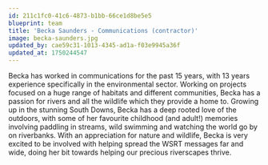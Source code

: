 ```yaml
---
id: 211c1fc0-41c6-4873-b1bb-66ce1d8be5e5
blueprint: team
title: 'Becka Saunders - Communications (contractor)'
image: becka-saunders.jpg
updated_by: cae59c31-1013-4345-ad1a-f03e9945a36f
updated_at: 1750244547
---
```

Becka has worked in communications for the past 15 years, with 13 years experience specifically in the environmental sector. Working on projects focused on a huge range of habitats and different communities, Becka has a passion for rivers and all the wildlife which they provide a home to. Growing up in the stunning South Downs, Becka has a deep rooted love of the outdoors, with some of her favourite childhood (and adult!) memories involving paddling in streams, wild swimming and watching the world go by on riverbanks. With an appreciation for nature and wildlife, Becka is very excited to be involved with helping spread the WSRT messages far and wide, doing her bit towards helping our precious riverscapes thrive.